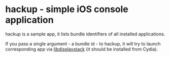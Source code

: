 # hackup - simple iOS console application

hackup is a sample app, it lists bundle identifiers of all installed applications.

If you pass a single argument - a bundle id - to hackup, it will try to launch corresponding app via [libdisplaystack](https://github.com/Zimm/libdisplaystack) (it should be installed from Cydia).
